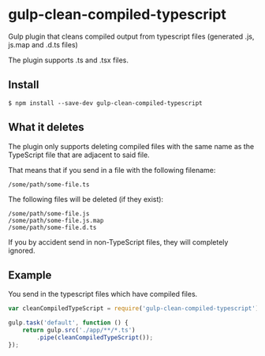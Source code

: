 # gulp-clean-compiled-typescript
Gulp plugin that cleans compiled output from typescript files (generated .js, js.map and .d.ts files)

The plugin supports .ts and .tsx files.

## Install

```
$ npm install --save-dev gulp-clean-compiled-typescript
```

## What it deletes

The plugin only supports deleting compiled files with the same name as the TypeScript file that are adjacent to said file.

That means that if you send in a file with the following filename:
```
/some/path/some-file.ts
```

The following files will be deleted (if they exist):
```
/some/path/some-file.js
/some/path/some-file.js.map
/some/path/some-file.d.ts
```

If you by accident send in non-TypeScript files, they will completely ignored.

## Example

You send in the typescript files which have compiled files.

```js
var cleanCompiledTypeScript = require('gulp-clean-compiled-typescript');

gulp.task('default', function () {
	return gulp.src('./app/**/*.ts')
        .pipe(cleanCompiledTypeScript());
});
```
